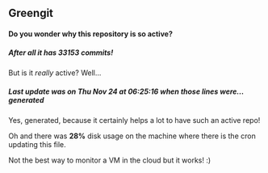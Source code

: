 ## Greengit

#### Do you wonder why this repository is so active?

##### After all it has 33153 commits!

But is it *really* active? Well...

##### Last update was on Thu Nov 24 at 06:25:16 when those lines were... generated

Yes, generated, because it certainly helps a lot to have such an active repo!

Oh and there was **28%** disk usage on the machine
where there is the cron updating this file.

Not the best way to monitor a VM in the cloud but it works! :)
